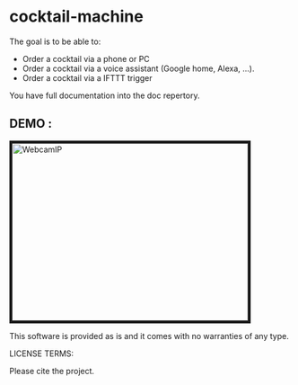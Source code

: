 # cocktail-machine

The goal is to be able to:
- Order a cocktail via a phone or PC
- Order a cocktail via a voice assistant (Google home, Alexa, ...).
- Order a cocktail via a IFTTT trigger

You have full documentation into the doc repertory.

## DEMO :

<a href="https://www.youtube.com/watch?v=Tx3ExhTUp6A" target="_blank"><img src="https://cdn.xingosoftware.com/elektor/images/fetch/https://www.elektormagazine.com/assets/upload/img/public/original/b2.jpg" 
alt="WebcamIP" width="420" height="315" border="5" /></a>

This software is provided as is and it comes with no warranties
of any type.

LICENSE TERMS:

Please cite the project.

